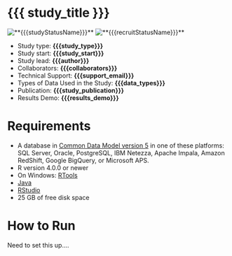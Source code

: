 # {{{ study_title }}}

<!-- badges: start -->
<img src="**{{{studyStatusBadge}}}**" alt="**{{{studyStatusName}}}**"/>
<img src="**{{{recruitStatusBadge}}}**" alt="**{{{recruitStatusName}}}**"/>
<!-- badges: end -->

-   Study type: **{{{study_type}}}**
-   Study start: **{{{study_start}}}**
-   Study lead: **{{{author}}}**
-   Collaborators: **{{{collaborators}}}**
-   Technical Support: **{{{support_email}}}**
-   Types of Data Used in the Study: **{{{data_types}}}**
-   Publication: **{{{study_publication}}}**
-   Results Demo: **{{{results_demo}}}**


  

# Requirements

-   A database in [Common Data Model version 5](https://github.com/OHDSI/CommonDataModel) in one of these platforms: SQL Server, Oracle, PostgreSQL, IBM Netezza, Apache Impala, Amazon RedShift, Google BigQuery, or Microsoft APS.
-   R version 4.0.0 or newer
-   On Windows: [RTools](http://cran.r-project.org/bin/windows/Rtools/)
-   [Java](http://java.com)
-   [RStudio](https://www.rstudio.com/products/rstudio/download/)
-   25 GB of free disk space


# How to Run

Need to set this up....

